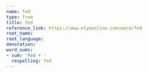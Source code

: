 ```yaml
---
name: fed
type: free
title: fed
reference_link: https://www.etymonline.com/word/fed
root_name: 
root_language: 
denotation: 
word_sums:
- sum: 'Fed + '
  respelling: fed
---
```

